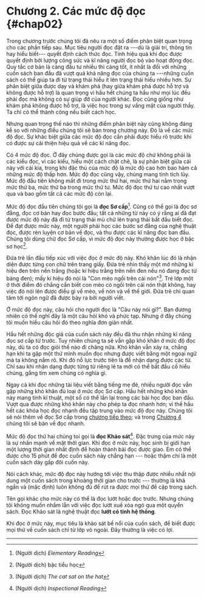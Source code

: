 
# Chương 2. Các mức độ đọc {#chap02}

Trong chương trước chúng tôi đã nêu ra một số điểm phân biệt quan trọng cho các
phần tiếp sau. Mục tiêu người đọc đặt ra ---dù là giải trí, thông tin hay hiểu biết---
quyết định cách thức đọc. Tính hiệu quả khi đọc được quyết định bởi lượng công sức
và kĩ năng người đọc bỏ vào hoạt động đọc. Quy tắc cơ bản là càng đầu tư nhiều
thì càng tốt, ít nhất là đối với những cuốn sách ban đầu đã vượt quá khả năng 
đọc của chúng ta ---những cuốn sách có thể giúp ta đi từ trạng thái hiểu ít lên
trạng thái hiểu nhiều hơn. Sự phân biệt giữa được dạy và khám phá (hay giữa
khám phá được hỗ trợ và không được hỗ trợ) là quan trọng vì hầu hết chúng ta
hầu như mọi lúc đều phải đọc mà không có sự giúp đỡ của người khác. Đọc cũng
giống như khám phá không được hỗ trợ, là việc học trong sự vắng mặt của người thầy.
Ta chỉ có thể thành công nếu biết cách học.

Nhưng quan trọng thế nào thì những điểm phân biệt này cũng không đáng kể so với
những điều chúng tôi sẽ bàn trong chương này. Đó là về các mức độ đọc. Sự khác biệt
giữa các mức độ đọc cần phải được hiểu rõ trước khi có được sự cải thiện hiệu quả
về các kĩ năng đọc.

Có 4 mức độ đọc. Ở đây chúng được gọi là các mức độ chứ không phải là các kiểu đọc,
vì các kiểu, hiểu một cách chặt chẽ, là sự phân biệt giữa cái này với cái kia,
trong khi đặc thù của mức độ là mức độ cao hơn bao hàm cả những mức độ thấp hơn.
Mức độ đọc cũng vậy, chúng mang tính tích lũy. Mức độ đầu tiên không mất đi trong
mức thứ hai, mức thứ hai nằm trong mức thứ ba, mức thứ ba trong mức thứ tư. Mức độ
đọc thứ tư cao nhất vượt qua và bao gồm tất cả các mức độ còn lại.

Mức độ đọc đầu tiên chúng tôi gọi là **đọc Sơ cấp**[^1]. Cũng có thể gọi là đọc sơ đẳng,
đọc cơ bản hay đọc bước đầu; tất cả những từ này có ý rằng ai đã đạt được mức độ
này đã đi từ trạng thái mù chữ lên trạng thái bắt đầu biết đọc. Để đạt được mức
này, một người phải học các bước sơ đẳng của nghệ thuật đọc, được rèn luyện cơ bản
về đọc, và thu được các kĩ năng đọc ban đầu. Chúng tôi dùng chữ đọc Sơ cấp,
vì mức độ đọc này thường được học ở bậc sơ học[^2].

Đứa trẻ lần đầu tiếp xúc với việc đọc ở mức độ này. Khó khăn lúc đó là nhận diện
được từng con chữ trên trang giấy. Đứa trẻ nhìn thấy một mớ những kí hiệu đen
trên nền trắng (hoặc kí hiệu trắng trên nền đen nếu nó đang đọc từ bảng đen);
mấy kí hiệu đó nói là "Con mèo ngồi trên cái nón"[^3]. Trẻ lớp một ở thời điểm đó
chẳng cần biết con mèo có ngồi trên cái nón thật không, hay việc đó nói lên được
điều gì về mèo, về nón và về thế giới. Đứa trẻ chỉ quan tâm tới ngôn ngữ đã
được bày ra bởi người viết.

Ở mức độ đọc này, câu hỏi cho người đọc là "Câu này nói gì?". Bạn đương nhiên
có thể nghĩ đây là một câu hỏi khó và phức tạp. Nhưng ở đây chúng tôi muốn hiểu
câu hỏi đó theo nghĩa đơn giản nhất.

Hầu hết những độc giả của cuốn sách này đều đã thu nhận những kĩ năng đọc sơ cấp 
từ trước. Tuy nhiên chúng ta sẽ vẫn gặp khó khăn ở mức độ đọc này, dù ta có 
đọc giỏi thế nào đi chăng nữa. Khó khăn vẫn xảy ra, chẳng hạn khi ta gặp một thứ 
mình muốn đọc nhưng được viết bằng một ngoại ngữ mà ta không nắm rõ. Khi đó 
nỗ lực trước tiên là để nhận dạng được các từ. Chỉ sau khi nhận dạng được từng 
từ riêng lẻ ta mới có thể bắt đầu cố hiểu chúng, gắng tìm xem chúng có nghĩa gì.

Ngay cả khi đọc những tài liệu viết bằng tiếng mẹ đẻ, nhiều người đọc vẫn gặp
những khó khăn đủ loại ở mức đọc Sơ cấp. Hầu hết những khó khăn này mang tính
kĩ thuật, một số có thể lần lại trong các bài học đọc ban đầu. Vượt qua được
những khó khăn này cho phép ta đọc nhanh hơn; vì thế hầu hết các khóa học đọc nhanh
đều tập trung vào mức độ đọc này. Chúng tôi sẽ nói thêm về đọc Sơ cấp trong
[chương tiếp theo](ch03.md); và trong [Chương 4](ch04.md) chúng tôi sẽ bàn về
đọc nhanh.

Mức độ đọc thứ hai chúng toi gọi là **đọc Khảo sát**[^4]. Đặc trưng của mức này
là sự nhấn mạnh về mặt thời gian. Khi đọc ở mức này, học sinh bị giới hạn một
lượng thời gian nhất định để hoàn thành bài đọc được giao. Em có thể được cho
15 phút để đọc cuốn sách này chẳng hạn --- hoặc thậm chí là một cuốn sách dày
gấp đôi cuốn này.

Nói cách khác, mức độ đọc này hướng tới việc thu thập được nhiều nhất nội dung 
một cuốn sách trong khoảng thời gian cho trước --- thường là khá ngắn và 
(mặc định) luôn không đủ để rút ra được mọi thứ đề cập trong sách.

Tên gọi khác cho mức này có thể là đọc lướt hoặc đọc trước. Nhưng chúng tôi
không muốn nhầm lẫn với việc đọc lướt xuề xòa ngó qua một quyển sách.
Đọc Khảo sát là nghệ thuật đọc **lướt có tính hệ thống**.

Khi đọc ở mức này, mục tiêu là khảo sát bề nổi của cuốn sách, để biết
được mọi thứ về cuốn sách chỉ từ lớp vỏ ngoài. Đây thường là việc có lợi.

---

[^1]: (Người dịch) *Elementary Reading*
[^2]: (Người dịch) bậc tiểu học
[^3]: (Người dịch) *The cat sat on the hat*
[^4]: (Người dịch) *Inspectional Reading*